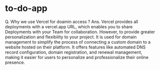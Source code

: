 # to-do-app

Q. Why we use Vercel for doamin access ?
Ans. Vercel provides all deployments with a vercel.app URL, which enables you to share Deployments with your Team for collaboration. However, to provide greater personalization and flexibility to your project. It is used for domain management to simplify the process of connecting a custom domain to a website hosted on their platform. It offers features like automated DNS record configuration, domain registration, and renewal management, making it easier for users to personalize and professionalize their online presence. 
